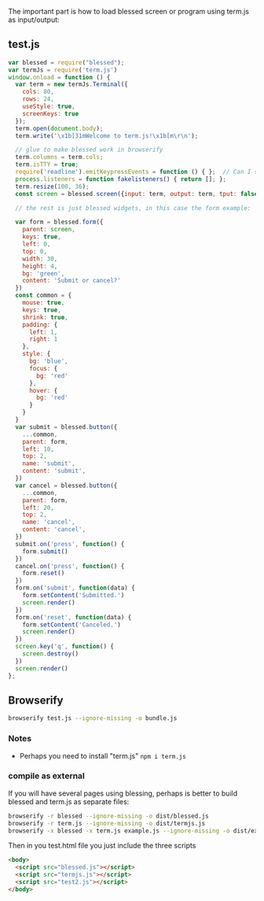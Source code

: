 The important part is how to load blessed screen or program using term.js as input/output:

## test.js

```js
var blessed = require("blessed");
var termJs = require('term.js')
window.onload = function () {
  var term = new termJs.Terminal({
    cols: 80,
    rows: 24,
    useStyle: true,
    screenKeys: true
  });
  term.open(document.body);
  term.write('\x1b[31mWelcome to term.js!\x1b[m\r\n');

  // glue to make blessed work in browserify
  term.columns = term.cols;
  term.isTTY = true;
  require('readline').emitKeypressEvents = function () { };  // Can I side-affect a module this way? Apparently.
  process.listeners = function fakelisteners() { return []; };
  term.resize(100, 36);
  const screen = blessed.screen({input: term, output: term, tput: false})

  // the rest is just blessed widgets, in this case the form example:

  var form = blessed.form({
    parent: screen,
    keys: true,
    left: 0,
    top: 0,
    width: 30,
    height: 4,
    bg: 'green',
    content: 'Submit or cancel?'
  })
  const common = {
    mouse: true,
    keys: true,
    shrink: true,
    padding: {
      left: 1,
      right: 1
    },
    style: {
      bg: 'blue',
      focus: {
        bg: 'red'
      },
      hover: {
        bg: 'red'
      }
    }
  }
  var submit = blessed.button({
    ...common,
    parent: form,
    left: 10,
    top: 2,
    name: 'submit',
    content: 'submit',
  })
  var cancel = blessed.button({
    ...common,
    parent: form,
    left: 20,
    top: 2,
    name: 'cancel',
    content: 'cancel',
  })
  submit.on('press', function() {
    form.submit()
  })
  cancel.on('press', function() {
    form.reset()
  })
  form.on('submit', function(data) {
    form.setContent('Submitted.')
    screen.render()
  })
  form.on('reset', function(data) {
    form.setContent('Canceled.')
    screen.render()
  })
  screen.key('q', function() {
    screen.destroy()
  })
  screen.render()
};

```

## Browserify

```sh
browserify test.js --ignore-missing -o bundle.js
```

### Notes

 * Perhaps you need to install "term.js"  `npm i term.js`

### compile as external

If you will have several pages using blessing, perhaps is better to build blessed and term.js as separate files: 


```sh
browserify -r blessed --ignore-missing -o dist/blessed.js
browserify -r term.js --ignore-missing -o dist/termjs.js
browserify -x blessed -x term.js example.js --ignore-missing -o dist/example.js
```

Then in you test.html file you just include the three scripts

```html
<body>
  <script src="blessed.js"></script>
  <script src="termjs.js"></script>
  <script src="test2.js"></script>
</body>
```